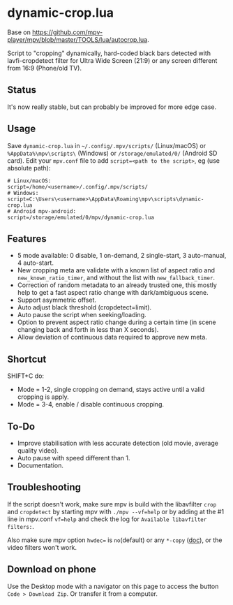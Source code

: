 # dynamic-crop.lua

Base on https://github.com/mpv-player/mpv/blob/master/TOOLS/lua/autocrop.lua.

Script to "cropping" dynamically, hard-coded black bars detected with lavfi-cropdetect filter for Ultra Wide Screen (21:9) or any screen different from 16:9 (Phone/old TV).

## Status

It's now really stable, but can probably be improved for more edge case.

## Usage

Save `dynamic-crop.lua` in `~/.config/.mpv/scripts/` (Linux/macOS) or `%AppData%\mpv\scripts\` (Windows) or `/storage/emulated/0/` (Android SD card). 
Edit your `mpv.conf` file to add `script=<path to the script>`, eg (use absolute path):
```
# Linux/macOS:
script=/home/<username>/.config/.mpv/scripts/
# Windows:
script=C:\Users\<username>\AppData\Roaming\mpv\scripts\dynamic-crop.lua
# Android mpv-android:
script=/storage/emulated/0/mpv/dynamic-crop.lua
```

## Features

- 5 mode available: 0 disable, 1 on-demand, 2 single-start, 3 auto-manual, 4 auto-start.
- New cropping meta are validate with a known list of aspect ratio and `new_known_ratio_timer`, and without the list with `new_fallback_timer`.
- Correction of random metadata to an already trusted one, this mostly help to get a fast aspect ratio change with dark/ambiguous scene.
- Support asymmetric offset.
- Auto adjust black threshold (cropdetect=limit).
- Auto pause the script when seeking/loading.
- Option to prevent aspect ratio change during a certain time (in scene changing back and forth in less than X seconds).
- Allow deviation of continuous data required to approve new meta.

## Shortcut 

SHIFT+C do:

- Mode = 1-2, single cropping on demand, stays active until a valid cropping is apply.
- Mode = 3-4, enable / disable continuous cropping.

## To-Do

- Improve stabilisation with less accurate detection (old movie, average quality video).
- Auto pause with speed different than 1.
- Documentation.

## Troubleshooting

If the script doesn't work, make sure mpv is build with the libavfilter `crop` and `cropdetect` by starting mpv with `./mpv --vf=help` or by adding at the #1 line in mpv.conf `vf=help` and check the log for `Available libavfilter filters:`.

Also make sure mpv option `hwdec=` is `no`(default) or any `*-copy` ([doc](https://mpv.io/manual/stable/#options-hwdec)), or the video filters won't work.

## Download on phone

Use the Desktop mode with a navigator on this page to access the button `Code > Download Zip`.
Or transfer it from a computer.
